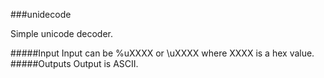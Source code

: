 ###unidecode

Simple unicode decoder.

#####Input
Input can be %uXXXX or \uXXXX where XXXX is a hex value.
#####Outputs
Output is ASCII.
